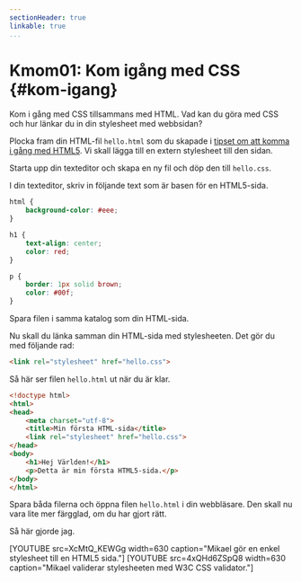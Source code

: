 ```yaml
---
sectionHeader: true
linkable: true
...
```

Kmom01: Kom igång med CSS {#kom-igang}
=======================

Kom i gång med CSS tillsammans med HTML. Vad kan du göra med CSS och hur länkar du in din stylesheet med webbsidan?

<!--more-->

Plocka fram din HTML-fil `hello.html` som du skapade i [tipset om att komma i gång med HTML5](coachen/gor-din-forsta-sida-med-html5). Vi skall lägga till en extern stylesheet till den sidan.

Starta upp din texteditor och skapa en ny fil och döp den till `hello.css`.

I din texteditor, skriv in följande text som är basen för en HTML5-sida.

```css
html {
    background-color: #eee;
}

h1 {
    text-align: center;
    color: red;
}

p {
    border: 1px solid brown;
    color: #00f;
}
```

Spara filen i samma katalog som din HTML-sida.

Nu skall du länka samman din HTML-sida med stylesheeten. Det gör du med följande rad:

```html
<link rel="stylesheet" href="hello.css">
```

Så här ser filen `hello.html` ut när du är klar.

```html
<!doctype html>
<html>
<head>
    <meta charset="utf-8">
    <title>Min första HTML-sida</title>
    <link rel="stylesheet" href="hello.css">
</head>
<body>
    <h1>Hej Världen!</h1>
    <p>Detta är min första HTML5-sida.</p>
</body>
</html>
```

Spara båda filerna och öppna filen `hello.html` i din webbläsare. Den skall nu vara lite mer färgglad, om du har gjort rätt.

Så här gjorde jag.

[YOUTUBE src=XcMtQ_KEWGg width=630 caption="Mikael gör en enkel stylesheet till en HTML5 sida."]
[YOUTUBE src=4xQHd6ZSpQ8 width=630 caption="Mikael validerar stylesheeten med W3C CSS validator."]

